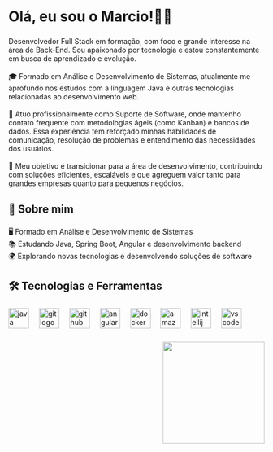 <h1 align="left">Olá, eu sou o Marcio!👨‍💻</h1>

###

<p align="left">Desenvolvedor Full Stack em formação, com foco e grande interesse na área de Back-End. Sou apaixonado por tecnologia e estou constantemente em busca de aprendizado e evolução.<br><br>🎓 Formado em Análise e Desenvolvimento de Sistemas, atualmente me aprofundo nos estudos com a linguagem Java e outras tecnologias relacionadas ao desenvolvimento web.<br><br>💼 Atuo profissionalmente como Suporte de Software, onde mantenho contato frequente com metodologias ágeis (como Kanban) e bancos de dados. Essa experiência tem reforçado minhas habilidades de comunicação, resolução de problemas e entendimento das necessidades dos usuários.<br><br>🚀 Meu objetivo é transicionar para a área de desenvolvimento, contribuindo com soluções eficientes, escaláveis e que agreguem valor tanto para grandes empresas quanto para pequenos negócios.</p>

###

<h2 align="left">🔎 Sobre mim</h2>

###

<p align="left">🖥️  Formado em Análise e Desenvolvimento de Sistemas<br>📚 Estudando Java, Spring Boot, Angular e desenvolvimento backend<br>🌍 Explorando novas tecnologias e desenvolvendo soluções de software</p>

###

<h2 align="left">🛠 Tecnologias e Ferramentas</h2>

###

<div align="left">
  <img src="https://cdn.jsdelivr.net/gh/devicons/devicon/icons/java/java-original.svg" height="40" alt="java logo"  />
  <img width="12" />
  <img src="https://cdn.jsdelivr.net/gh/devicons/devicon/icons/git/git-original.svg" height="40" alt="git logo"  />
  <img width="12" />
  <img src="https://cdn.jsdelivr.net/gh/devicons/devicon/icons/github/github-original.svg" height="40" alt="github logo"  />
  <img width="12" />
  <img src="https://cdn.jsdelivr.net/gh/devicons/devicon/icons/angularjs/angularjs-original.svg" height="40" alt="angularjs logo"  />
  <img width="12" />
  <img src="https://cdn.jsdelivr.net/gh/devicons/devicon/icons/docker/docker-original.svg" height="40" alt="docker logo"  />
  <img width="12" />
  <img src="https://cdn.jsdelivr.net/gh/devicons/devicon/icons/amazonwebservices/amazonwebservices-line-wordmark.svg" height="40" alt="amazonwebservices logo"  />
  <img width="12" />
  <img src="https://cdn.jsdelivr.net/gh/devicons/devicon/icons/intellij/intellij-original.svg" height="40" alt="intellij logo"  />
  <img width="12" />
  <img src="https://cdn.jsdelivr.net/gh/devicons/devicon/icons/vscode/vscode-original.svg" height="40" alt="vscode logo"  />
</div>

###

<div align="right">
  <img height="200" src="https://media2.giphy.com/media/v1.Y2lkPTc5MGI3NjExNGhuOTAxanFjaTRycHQzenI3ZnJnc3Izd2IxaGo4NTkyemp5aHk2cSZlcD12MV9pbnRlcm5hbF9naWZfYnlfaWQmY3Q9Zw/78XCFBGOlS6keY1Bil/giphy.gif"  />
</div>

###
